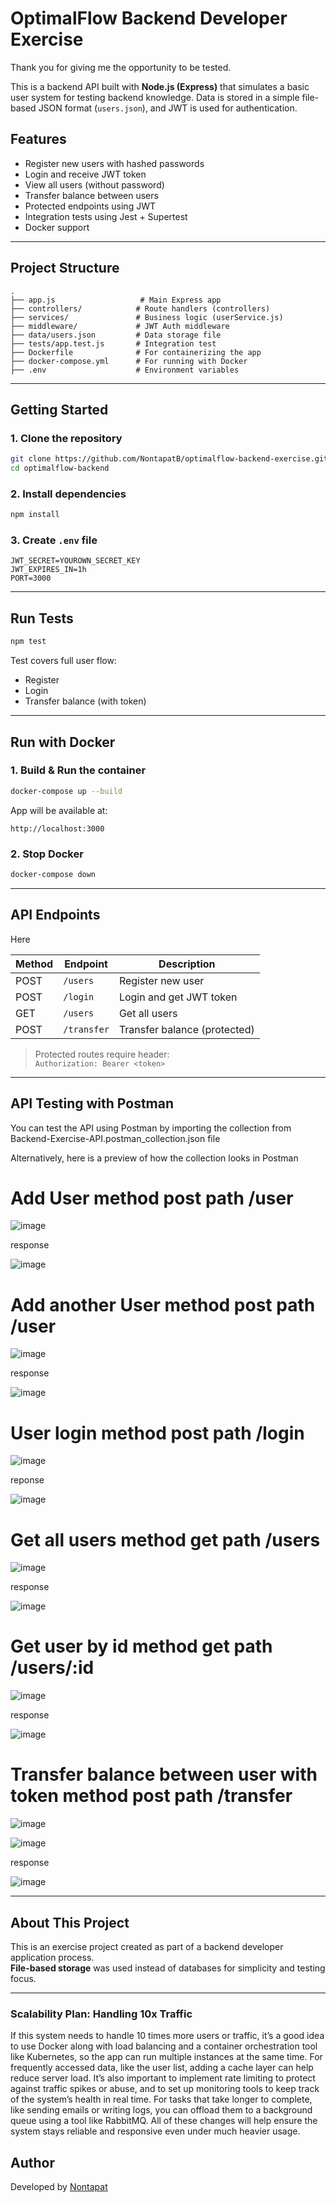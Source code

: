# OptimalFlow Backend Developer Exercise

Thank you for giving me the opportunity to be tested.

This is a backend API built with **Node.js (Express)** that simulates a basic user system for testing backend knowledge. Data is stored in a simple file-based JSON format (`users.json`), and JWT is used for authentication.

## Features

- Register new users with hashed passwords
- Login and receive JWT token
- View all users (without password)
- Transfer balance between users
- Protected endpoints using JWT
- Integration tests using Jest + Supertest
- Docker support

---

## Project Structure

```
.
├── app.js                   # Main Express app
├── controllers/            # Route handlers (controllers)
├── services/               # Business logic (userService.js)
├── middleware/             # JWT Auth middleware
├── data/users.json         # Data storage file
├── tests/app.test.js       # Integration test
├── Dockerfile              # For containerizing the app
├── docker-compose.yml      # For running with Docker
├── .env                    # Environment variables
```

---

## Getting Started

### 1. Clone the repository
```bash
git clone https://github.com/NontapatB/optimalflow-backend-exercise.git
cd optimalflow-backend
```

### 2. Install dependencies
```bash
npm install
```

### 3. Create `.env` file
```env
JWT_SECRET=YOUROWN_SECRET_KEY
JWT_EXPIRES_IN=1h
PORT=3000
```

---

## Run Tests

```bash
npm test
```

Test covers full user flow:
- Register
- Login
- Transfer balance (with token)

---

## Run with Docker

### 1. Build & Run the container
```bash
docker-compose up --build
```

App will be available at:  
```
http://localhost:3000
```

### 2. Stop Docker
```bash
docker-compose down
```

---

## API Endpoints

Here 

| Method | Endpoint       | Description                 |
|--------|----------------|-----------------------------|
| POST   | `/users`       | Register new user           |
| POST   | `/login`       | Login and get JWT token     |
| GET    | `/users`       | Get all users               |
| POST   | `/transfer`    | Transfer balance (protected)|

> Protected routes require header:  
> `Authorization: Bearer <token>`

---

## API Testing with Postman

You can test the API using Postman by importing the collection from Backend-Exercise-API.postman_collection.json file

Alternatively, here is a preview of how the collection looks in Postman


# Add User method post path /user

![image](https://github.com/user-attachments/assets/7d7255f3-c312-467e-9529-dd6fb9e2d637)

response

![image](https://github.com/user-attachments/assets/e091dc93-4cc2-4d43-a340-47ff11a80abc)



# Add another User method post path /user

![image](https://github.com/user-attachments/assets/706215af-80a1-4ef6-93aa-9f3028f8273e)

response

![image](https://github.com/user-attachments/assets/c075dc0c-bcbd-401c-9d73-74bf5df139e3)



# User login method post path /login

![image](https://github.com/user-attachments/assets/788defea-5d52-4a8c-bf5a-951c2a25ca0a)

reponse

![image](https://github.com/user-attachments/assets/f22b77e3-6ba2-43c3-8ca3-fd0288e43f89)



# Get all users method get path /users

![image](https://github.com/user-attachments/assets/6de46f6e-a2b0-4e2c-97cb-2032a47e5a8a)

response

![image](https://github.com/user-attachments/assets/67448174-f8d6-49b7-b7f4-1b13b24e1cb6)



# Get user by id method get path /users/:id

![image](https://github.com/user-attachments/assets/18e7b061-d834-4c87-9080-d5732dda3a5b)

response

![image](https://github.com/user-attachments/assets/5437b857-60ec-4000-812f-92875dd3b349)



# Transfer balance between user with token method post path /transfer

![image](https://github.com/user-attachments/assets/5ad7038b-29fe-46d8-b5ca-a039c1b5ddf4)

![image](https://github.com/user-attachments/assets/fa161e8f-328b-4be5-938a-ff8a6b99b00e)

response

![image](https://github.com/user-attachments/assets/2f487a36-3c48-4e8c-97c8-ab25c726f3b7)

---

## About This Project

This is an exercise project created as part of a backend developer application process.  
**File-based storage** was used instead of databases for simplicity and testing focus.

---

###  Scalability Plan: Handling 10x Traffic

If this system needs to handle 10 times more users or traffic, it’s a good idea to use Docker along with load balancing and a container orchestration tool like Kubernetes, so the app can run multiple instances at the same time. For frequently accessed data, like the user list, adding a cache layer can help reduce server load. It’s also important to implement rate limiting to protect against traffic spikes or abuse, and to set up monitoring tools to keep track of the system’s health in real time. For tasks that take longer to complete, like sending emails or writing logs, you can offload them to a background queue using a tool like RabbitMQ. All of these changes will help ensure the system stays reliable and responsive even under much heavier usage.

##  Author

Developed by [Nontapat](https://github.com/NontapatB)

